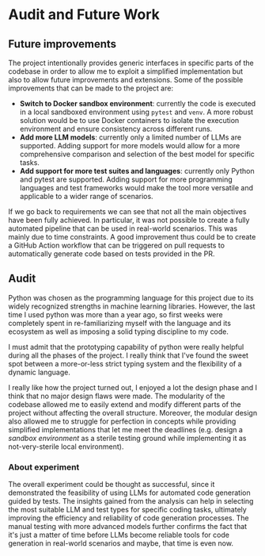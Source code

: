 # Audit and Future Work

## Future improvements

The project intentionally provides generic interfaces in specific parts of the codebase in order to allow me to exploit a simplified implementation but also to allow future improvements and extensions. Some of the possible improvements that can be made to the project are:

- **Switch to Docker sandbox environment**: currently the code is executed in a local sandboxed environment using `pytest` and `venv`. A more robust solution would be to use Docker containers to isolate the execution environment and ensure consistency across different runs.
- **Add more LLM models**: currently only a limited number of LLMs are supported. Adding support for more models would allow for a more comprehensive comparison and selection of the best model for specific tasks.
- **Add support for more test suites and languages**: currently only Python and pytest are supported. Adding support for more programming languages and test frameworks would make the tool more versatile and applicable to a wider range of scenarios.

If we go back to requirements we can see that not all the main objectives have been fully achieved. In particular, it was not possible to create a fully automated pipeline that can be used in real-world scenarios. This was mainly due to time constraints. A good improvement thus could be to create a GitHub Action workflow that can be triggered on pull requests to automatically generate code based on tests provided in the PR.

## Audit

Python was chosen as the programming language for this project due to its widely recognized strengths in machine learning libraries. However, the last time I used python was more than a year ago, so first weeks were completely spent in re-familiarizing myself with the language and its ecosystem as well as imposing a solid typing discipline to my code.

I must admit that the prototyping capability of python were really helpful during all the phases of the project. I really think that I've found the sweet spot between a more-or-less strict typing system and the flexibility of a dynamic language.

I really like how the project turned out, I enjoyed a lot the design phase and I think that no major design flaws were made. The modularity of the codebase allowed me to easily extend and modify different parts of the project without affecting the overall structure. Moreover, the modular design also allowed me to struggle for perfection in concepts while providing simplified implementations that let me meet the deadlines (e.g. design a *sandbox environment* as a sterile testing ground while implementing it as not-very-sterile local environment).

### About experiment

The overall experiment could be thought as successful, since it demonstrated the feasibility of using LLMs for automated code generation guided by tests. The insights gained from the analysis can help in selecting the most suitable LLM and test types for specific coding tasks, ultimately improving the efficiency and reliability of code generation processes. The manual testing with more advanced models further confirms the fact that it's just a matter of time before LLMs become reliable tools for code generation in real-world scenarios and maybe, that time is even now.
